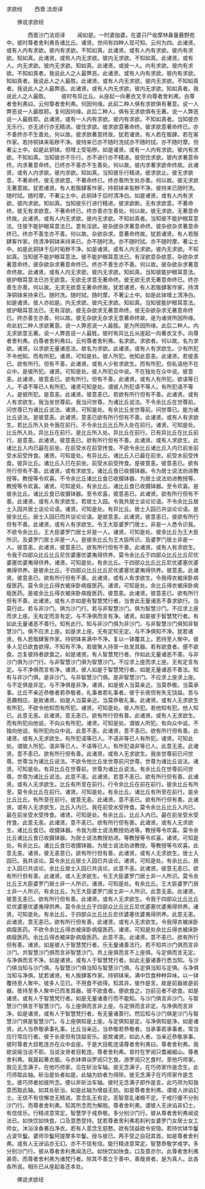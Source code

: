   求欲经
　　西晋 法炬译




　　佛说求欲经

　　　　西晋沙门法炬译
　　闻如是。一时婆伽婆。在婆只尸收摩林鼻量鹿野苑中。彼时尊者舍利弗告诸比丘。诸贤。世间有四种人现可知。云何为四。此诸贤。或有人内有求欲。彼内有求欲。不知如真。此诸贤。或有人内有求欲。彼内有求欲。知如真。此诸贤。或有人内无求欲。彼内无求欲。不知如真。此诸贤。或有人。内无求欲。彼内无求欲。知如真。此诸贤。或彼一人。内有求欲。彼内有求欲。不知如真者。我说此人之人最弊恶。此诸贤。或有人内有求欲。彼内有求欲。知如真者。我说此人之人最胜。此诸贤。或有人内无求欲。彼内无求欲。不知如真者。我说此人之人最弊恶。此诸贤。或有人内无求欲。彼内无求欲。知如真者。我说此人之人最胜。
　　彼时有异比丘。从座起一向著衣叉手向尊者舍利弗。白尊者舍利弗曰。云何尊者舍利弗。何因何缘。此前二种人俱有求欲俱有著意。说一人弊恶说一人最胜耶。复何因何缘。此后二种人。俱有无求欲俱有无著。说一人弊恶说一人最胜耶。此诸贤。或有一人内有求欲。彼内有求欲。不知如真者。当知彼亦无乐行。亦无进行亦无精进。彼住求欲。彼求欲意著命终。彼求欲意著命终已。亦不善终亦不生善处。何以故。彼求欲著意终故。犹若诸贤。有人若在贩肆。若在客作家。若持铜钵来垢秽不净。彼持来已亦不随时洗拭亦不随时拭。亦不随时摩。但著尘土中。如是此铜钵。但增上受垢秽。如是诸贤。或有一人内有求欲。彼内有求欲。不知如真。当知彼亦不乐行。亦不进行亦不精进。彼但住求欲。彼内求著意命终。内求著意命终。已终亦不善亦不生善处。何以故。彼内求著求欲命终故。此诸贤。或有人内求欲。彼内求欲。知如真。当知彼乐行精进。彼求欲止。彼无求欲意。不著命终。彼无求欲意。不著命终已。终亦善所生处亦善。何以故。彼无求欲无著意故。犹若诸贤。有人若贩肆客作家。持铜钵来垢秽不净。彼持来已随时洗。随时拭。随时摩。不著尘土中。此铜钵于后时清净白。如是诸贤。或有人内有求欲。彼内求欲。知如真。当知彼乐行进行精进。彼求欲断。无有求欲意。不著命终。彼无有求欲意。不著命终已。终亦善亦生善处。何以故。彼无求欲。无著意命终故。此诸贤。或有人内无求欲。彼内无求欲。不知如真者。当知彼不能护眼耳意法。住彼不能护眼耳意法已。意有淫欲。彼杂欲杂求著意命终。彼杂欲杂求著意命终已。终亦不善生亦不善。何以故。杂欲杂求。意著命终故。犹若诸贤。有人若贩肆客作家。持清净铜钵来持来已。亦不随时洗。亦不随时拭。亦不随时摩。著尘土中。如是此铜钵于后时垢秽不净。如是诸贤。或有人内无求欲。彼内无求欲。不知如真。当知彼不能护眼耳意法。彼不能护眼耳意法已。有淫欲意杂欲意。杂欲杂求著意命终。彼杂欲杂求著意命终已。终亦不善生亦不善。何以故。彼杂欲杂求著意命终故。此诸贤。或有人内无求欲。彼内无求欲。知如真。当知彼能护眼耳意法。彼护眼耳意法已亦无欲意。无欲无求意无著命终。彼无欲无求无著意命终已。终亦善生亦善。何以故。无求无欲意无著命终故。犹若诸贤。有人若贩肆客作家。持清净铜钵来持来已。随时洗。随时拭。随时摩。不著尘土中。如是此钵增上清净白。如是诸贤。彼人亦如是。内无求欲。彼内无求欲。知如真。当知彼能护眼耳意法。彼护眼耳意法已。无有淫欲。彼无杂欲求无著意命终。彼无杂欲杂求无著意命终已。终亦善生亦善。何以故。彼无杂欲无杂求无意著命终故。是为诸贤所因所缘。命此初二种人求欲著意。说一人弊恶说一人最胜。是为所因所缘。此后二种人。内无求欲意无著。说一人弊恶说一人最胜。彼时有异比丘从座起一向著衣叉手。向尊者舍利弗。白尊者舍利弗曰。云何尊者舍利弗。名求欲。求欲者。何以故。名为求欲。诸贤。以求欲无量诸恶法。故名为求欲。此诸贤。或有人有求欲生。少有所犯不令他知。而有所犯。诸贤。可知是处。彼人所犯。他知此意恚。此诸贤。若彼恚已。欲有所行。但有不善。此诸贤。或有人少有求欲生。而有所犯。但私语他不在众中。是彼所犯。诸贤。可知是处。彼人所犯众中说。不在独处在众中说。彼意恚。此诸贤。彼意恚已。欲有所行。但有不善。此诸贤。或有人有所犯。欲语等已人。不语不等已人有所犯。诸贤可知是处。谓彼人所犯语不等人。有所犯语不等人。是彼所犯。是意恚。此诸贤。彼意恚已。若欲有所行但有不善。此诸贤。或有人有求欲生。我当坐世尊前。我当问世尊。为诸比丘说法。不令余比丘在世尊前。问世尊已为诸比丘说法。诸贤。可知是处。有余比丘坐世尊前。问世尊已。能为诸比丘说法。是彼意恚。此诸贤。意恚已欲有所行但有不善。此诸贤。或有人有求欲生。若比丘所入处令我在前行。不令余比丘比丘所入处在前行。诸贤。可知是处。比丘所入处。异比丘在前行。是比丘所入处。异比丘在前行。已有异比丘在比丘前行。是意恚。此诸贤。彼意恚已。欲有所行但有不善。此诸贤。或有人求欲生。此诸比丘入内已最在前坐。在前受水在前受抟食。不欲令余比丘诸比丘入内已前坐前受水前受抟食。诸贤。可知是处。有异比丘。诸比丘入已最在前坐。前受水前受抟食。彼异比丘。诸比丘入已在前坐。前受水前受抟食。是彼意恚。彼意恚已。欲有所行但有不善。此诸贤。或有求欲生。诸比丘食已收摄钵器。令为居士说法劝进教授等。教授等令欢喜。不令余比丘诸比丘食已收摄钵器。为居士说法劝进教授等。教授等令欢喜。诸贤。可知是处。有余比丘。诸比丘食已收摄钵器。至令欢喜。是彼余比丘。诸比丘食已收摄钵器。至令欢喜。彼意恚已。此诸贤。欲有所行但有不善。此诸贤。或有人有求欲生。若居士入园。令我共居士谈论论语。不令余比丘居士入园共居士谈论论语。诸贤。可知是处。有异比丘。居士入园已共谈论论语。是彼余比丘。居士入园已而共谈论论语。是彼意恚。此诸贤。彼意恚已。彼欲有所行但有不善。此诸贤。或有人有求欲生。令王大臣婆罗门居士。非是一人悉令识我。不欲令余比丘。王大臣婆罗门居士非是一人。诸贤。可知是处。彼余比丘为王大臣所识。及婆罗门居士非是一人。是彼余比丘为王大臣所识。及婆罗门居士非是一人。彼意恚。此诸贤。彼意恚已。欲有所行但有不善。此诸贤。或有人有求欲生。令我于四部众比丘比丘尼优婆塞优婆夷得供养。莫令余比丘于四部众比丘比丘尼优婆塞优婆夷得供养。诸贤。可知是处。有余比丘。于四部众比丘比丘尼优婆塞优婆夷得供养。是彼余比丘。于四部众比丘比丘尼优婆塞优婆夷得供养。彼意恚。此诸贤。彼意恚已。欲有所行但有不善。此诸贤。或有人有求欲生。令我得衣被床卧病瘦医药。莫令余比丘得衣被床卧病瘦医药。诸贤。可知是处。余比丘得衣被床卧病瘦医药。是彼余比丘得衣被床卧病瘦医药。彼意恚。此诸贤。彼意恚已。欲有所行但有不善。此诸贤。或有人亦如是有智慧梵行者。当舍此无量诸恶不善求欲行。当莫行此。若与非沙门。俱为沙门行。若与非智慧沙门。俱为智慧沙门。不应求上座而求上座。无有定而言有定。与不净俱而言有净。诸贤。如是彼于智慧梵行者。有如此无量诸恶不善行。知有此行。知与非沙门俱为非沙门。与非智慧沙门俱知非智慧沙门。俱不应求上座。如是求上座。无有定知无定。与不净俱知不净。犹若诸贤。有人若贩肆客作家。持铜钵来满中不净。复以一钵覆其上。若持至人聚中。彼多人见已欲食欲得。不知有不净。若彼聚人持至一处发其器。若有欲食者。便不欲食。岂复彼持者欲食之。如是诸贤。有人智慧梵行者。作如此无量诸恶不善。与非沙门俱为沙门行。与非智慧沙门俱为智慧沙门。不应求上座而求上座。无有定言有定。与不净俱而言有净。诸贤。彼人如是于智慧梵行者。如是无量诸恶不善法。知有与非沙门俱。是非沙门。与非智慧沙门俱。是非智慧沙门。不应求上座求上座。与不定俱是非定。与不净俱是非净。诸贤。如是彼人当莫亲近。当莫恭敬。当莫承事。比丘不亲近恭敬者若恭敬者。礼事者若礼事者。彼于长夜但有失无饶益。苦与恶趣相应。是故诸贤。如是人当莫亲近。当莫恭敬礼事。此诸贤。或有人无求欲生有所犯。不欲令他知而有所犯。诸贤。可知是处。彼人所犯。若他知有犯。他人知已。此意无恚。此诸贤。意无恚已。欲有所行但有善。此诸贤。或有人无求欲生。而有所犯向他说。不向众有所犯。诸贤。可知是处。谓彼人所犯。有向众中说。不独向他说。有所犯向众中说。此意不恚。此诸贤。意不恚已。欲有所行但有善。此诸贤。或有人无求欲生。有所犯语等已人。不语非等已人有所犯。诸贤。可知此处。谓彼人所犯。语非等已人。不语等已人。有所犯语非等已人。此意无恚。此诸贤。意不恚已。欲有所行但有善。此诸贤。或有人无求欲生。我坐世尊前已问世尊。世尊当为诸比丘说法。不欲令他比丘坐世尊前问世尊。世尊为诸比丘说法。诸贤。可知是处。有异比丘在世尊前。世尊为诸比丘说法。有余比丘在世尊前问世尊。世尊为诸比丘说法。此意不恚。此诸贤。若意不恚已。欲有所行但有善。此诸贤。或有人无求欲生。比丘有所至在前行。行令余比丘在前在前行。彼余比丘有所至。莫令余比丘在前行。诸贤。可知是处。有余比丘。诸比丘有所至在前行。是余比丘比丘。有所至在前行。彼意无恚。此诸贤。意不恚已。欲有所行但有善。此诸贤。或有人无求欲生。比丘入内已。我在前受水受抟食。莫令余比丘比丘入内已。最在前坐受水受抟食。诸贤。可知是处。有余比丘。比丘入内已。最在前坐受水受抟食。此意无恚。此诸贤。意不恚已。欲有所行但有善。此诸贤。或有人无求欲生。诸比丘食已。收摄钵器。令我为居士说法教授劝进等。教授等令欢喜。莫令余比丘诸比丘食已收摄钵器。为居士说法教授劝进。等教授等令欢喜。诸贤。可知是处。有余比丘。诸比丘食已收摄钵器。为居士说法劝进教授。等教授等令欢喜。此意无恚。诸贤。彼无恚意已。欲有所行但有善。此诸贤。或有人无求欲生。居士入园已。我共谈论。莫令余比丘居士入园已共谈论。诸贤。可知是处。有余比丘。居士入园已共谈论。余比丘居士入园已共谈论。此意不恚。此诸贤。彼意无恚已。欲有所行但有善。此诸贤。或人无求欲生。令王大臣婆罗门居士非一人所识。莫令余比丘王大臣婆罗门居士非一人所识。诸贤。可知是处。有余比丘。王大臣婆罗门居士非一人所识。有余比丘。为王大臣婆罗门居士非一人所识。此意无恚。此诸贤。彼意无恚已。欲有所行但有善。此诸贤。或有人无求欲生。令我于四部众比丘比丘尼优婆塞优婆夷得供养。莫令余比丘于四部众比丘比丘尼优婆塞优婆夷得供养。诸贤。可知是处。有余比丘。于四部众比丘比丘尼优婆塞优婆夷得供养。此意无恚。此诸贤。意无恚已。欲有所行但有善。此诸贤。或有人无求欲生。令我得衣被床卧病瘦医药。不欲令余比丘得衣被床卧病瘦医药。诸贤。可知是处余比丘得衣被床卧病瘦医药。余比丘得衣被床卧病瘦医药。此意不恚。此诸贤。意不恚已。欲有所行但有善。诸贤。如是彼人于智慧梵行者。乐无量诸善法行。若不知共沙门俱而言非沙门。共智慧沙门俱而言非智慧沙门。共上座俱而言不上座俱。与定俱而言无定。与净俱而言不净。如是诸贤。或有人于智慧梵行者。如此无量诸善行悉当知。与沙门俱当知与沙门俱。与智慧沙门俱当知与智慧沙门俱。与定俱当知与定俱。与净俱当知与净俱。犹若诸贤。有人贩肆客作家。持铜钵来。满中饮食种种异味。以一钵覆持至人聚中。彼多人见已。不用食不欲得。知其非。彼作是言。故是前器故是前器。彼持至多人聚中已而发其器。彼不欲食者。便欲食之。岂前见者不欲食。如是诸贤。或有人于智慧梵行者。如是无量诸善行而不能知。与沙门俱言非沙门。与智慧沙门俱言不智慧沙门。与上座俱而言非上座。与定俱而言非定。与净俱而言非净。如是诸贤。或有人于智慧梵行者。有无量诸善行。然后知与沙门俱是沙门与智慧沙门俱是智慧沙门。与上座俱知是上座。与定俱知是定。与净俱知是净。如是诸贤。此人当恭敬承事礼事。比丘当亲近。当恭敬若恭敬者。当承事若承事者。常当应行常应行者。彼于长夜但有饶益安乐。是故诸贤。如此人者。当亲近恭敬承事。彼时尊者大目乾连亦在众中会座。于是大目乾连语尊者舍利弗曰。尊者舍利弗。我欲说喻当说不耶。当说汝贤者目乾连。尊者舍利弗。昔时在罗阅只耆阇崛山。尊者舍利弗。我晨起著衣服。与衣钵俱诣罗阅只乞食。游罗阅只乞食时。至他巧师家。我见无念满子。在他巧师家。见在斫治车轴。彼无念满子。在巧师家作是念生。此巧师取此轴。斫治是处者如是。此轴为妨者为得除。彼无念满子在巧师家作是念生。彼巧师者如彼所念。便以斧斫治车轴。彼时无念满子即作是言。此巧师为知我意而取此轴。如其处斫治。如是此轴为增益无妨。如是尊者舍利弗。谓彼人谀谄幻士。无信不有信懈怠无精进。意念乱无有定。恶智意乱诸根不定。于戒行缓不分别沙门行。而尊者舍利弗。知其所念而为解脱。尊者舍利弗。谓彼人无谀谄非幻士。有信信乐。行精进意常定。智慧学于戒恭敬。多分别沙门行。彼从尊者舍利弗闻说法已。如快饮如快食。口及意悉受持。犹若尊者舍利弗若刹利女婆罗门女居士女工师女。沐浴涂香著白净衣。若有人意念生慈愍。欲有饶益欲令安隐。若持优钵华鬘占波华鬘。婆师华鬘阿提摩多华鬘。授与彼已。两手受之自冠其首。如是尊者舍利弗。或有人无谀谄亦无幻。亦不不信有信。能行精进意常定。智慧恭敬学戒学。多分别沙门行。彼从尊者舍利弗闻法已。如快饮如快食。口及意亦尔。此尊者舍利弗甚奇。而尊者舍利弗为诸梵行者。除其不善立于善中。善哉贤者。是为真人。此各各所说。相乐已从座起各还本处。

　　佛说求欲经


